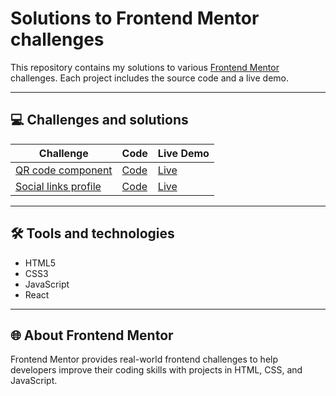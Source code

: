 # Solutions to Frontend Mentor challenges

This repository contains my solutions to various [Frontend Mentor](https://www.frontendmentor.io/) challenges. Each project includes the source code and a live demo.

---

## 💻 Challenges and solutions

| Challenge | Code | Live Demo |
|----------|------|-----------|
| [QR code component](https://www.frontendmentor.io/challenges/qr-code-component-iux_sIO_H) | [Code](https://github.com/vladoflincec/frontend-mentor-challenges/tree/main/QR%20code%20component) | [Live](https://vladoflincec.github.io/frontend-mentor-challenges/QR%20code%20component/) |
| [Social links profile](https://www.frontendmentor.io/challenges/social-links-profile-UG32l9m6dQ) | [Code](https://github.com/vladoflincec/frontend-mentor-challenges/tree/main/Social%20links%20profile) | [Live](https://vladoflincec.github.io/frontend-mentor-challenges/Social%20links%20profile/) |

---

## 🛠️ Tools and technologies

- HTML5
- CSS3
- JavaScript
- React

---

## 🌐 About Frontend Mentor

Frontend Mentor provides real-world frontend challenges to help developers improve their coding skills with projects in HTML, CSS, and JavaScript.


